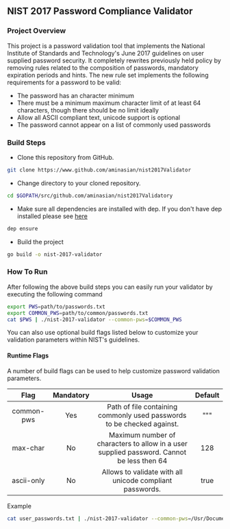 ## NIST 2017 Password Compliance Validator
### Project Overview
This project is a password validation tool that implements the National Institute of Standards and Technology's 
June 2017 guidelines on user supplied password security. It completely rewrites previously held policy by removing
rules related to the composition of passwords, mandatory expiration periods and hints. The new rule set implements
the following requirements for a password to be valid:
* The password has an character minimum
* There must be a minimum maximum character limit of at least 64 characters, though there should be no limit ideally
* Allow all ASCII compliant text, unicode support is optional
* The password cannot appear on a list of commonly used passwords

### Build Steps
* Clone this repository from GitHub.
```bash
git clone https://www.github.com/aminasian/nist2017Validator
```
* Change directory to your cloned repository.
```bash
cd $GOPATH/src/github.com/aminasian/nist2017Validatory
```
* Make sure all dependencies are installed with dep. If you don't have dep installed please see
[here](https://github.com/golang/dep)
```bash
dep ensure
```
* Build the project
```bash
go build -o nist-2017-validator
```

### How To Run
After following the above build steps you can easily run your validator by executing the following command
```bash
export PWS=path/to/passwords.txt
export COMMON_PWS=path/to/common/passwords.txt
cat $PWS | ./nist-2017-validator --common-pws=$COMMON_PWS
```
You can also use optional build flags listed below to customize your validation parameters within NIST's guidelines.
#### Runtime Flags
A number of build flags can be used to help customize password validation parameters.

|Flag|Mandatory|Usage|Default|
|:--:|:-------:|:---:|:-----:|
|common-pws|Yes|Path of file containing commonly used passwords to be checked against.|"""|
|max-char|No|Maximum number of characters to allow in a user supplied password. Cannot be less then 64|128|
|ascii-only|No|Allows to validate with all unicode compliant passwords.|true|

Example
```bash
cat user_passwords.txt | ./nist-2017-validator --common-pws=/Usr/Documents/common_pws.txt --max-char=64 --ascii-only=false
```